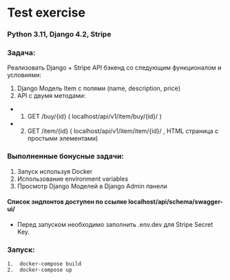 
# Test exercise
### Python 3.11, Django 4.2, Stripe

### Задача:
Реализовать Django + Stripe API бэкенд со следующим функционалом и условиями:
  1. Django Модель Item с полями (name, description, price)
  2. API с двумя методами:
  * 1. GET /buy/{id} ( localhost/api/v1/item/buy/{id}/ )
  * 2. GET /item/{id} ( localhost/api/v1/item/item/{id}/ , HTML страница с простыми элементами)

### Выполненные бонусные задачи:
  1. Запуск используя Docker
  2. Использование environment variables
  3. Просмотр Django Моделей в Django Admin панели
 
#### Список эндпонтов доступен по ссылке localhost/api/schema/swagger-ui/

* Перед запуском необходимо заполнить .env.dev 
для Stripe Secret Key.

### Запуск:
    1.  docker-compose build
    2.  docker-compose up
